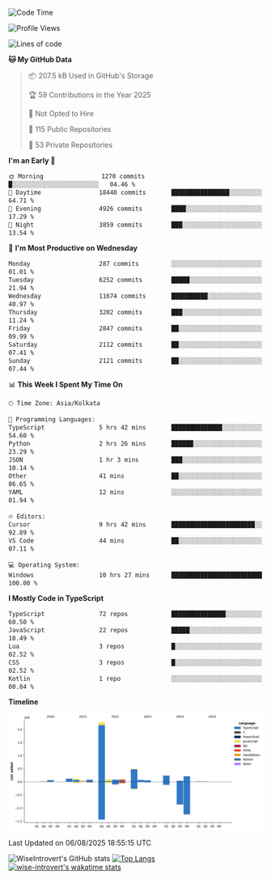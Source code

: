 <!--START_SECTION:waka-->
![Code Time](http://img.shields.io/badge/Code%20Time-2%2C427%20hrs%209%20mins-blue)

![Profile Views](http://img.shields.io/badge/Profile%20Views-0-blue)

![Lines of code](https://img.shields.io/badge/From%20Hello%20World%20I%27ve%20Written-4.0%20million%20lines%20of%20code-blue)

**🐱 My GitHub Data** 

> 📦 207.5 kB Used in GitHub's Storage 
 > 
> 🏆 59 Contributions in the Year 2025
 > 
> 🚫 Not Opted to Hire
 > 
> 📜 115 Public Repositories 
 > 
> 🔑 53 Private Repositories 
 > 
**I'm an Early 🐤** 

```text
🌞 Morning                1270 commits        █░░░░░░░░░░░░░░░░░░░░░░░░   04.46 % 
🌆 Daytime                18440 commits       ████████████████░░░░░░░░░   64.71 % 
🌃 Evening                4926 commits        ████░░░░░░░░░░░░░░░░░░░░░   17.29 % 
🌙 Night                  3859 commits        ███░░░░░░░░░░░░░░░░░░░░░░   13.54 % 
```
📅 **I'm Most Productive on Wednesday** 

```text
Monday                   287 commits         ░░░░░░░░░░░░░░░░░░░░░░░░░   01.01 % 
Tuesday                  6252 commits        █████░░░░░░░░░░░░░░░░░░░░   21.94 % 
Wednesday                11674 commits       ██████████░░░░░░░░░░░░░░░   40.97 % 
Thursday                 3202 commits        ███░░░░░░░░░░░░░░░░░░░░░░   11.24 % 
Friday                   2847 commits        ██░░░░░░░░░░░░░░░░░░░░░░░   09.99 % 
Saturday                 2112 commits        ██░░░░░░░░░░░░░░░░░░░░░░░   07.41 % 
Sunday                   2121 commits        ██░░░░░░░░░░░░░░░░░░░░░░░   07.44 % 
```


📊 **This Week I Spent My Time On** 

```text
🕑︎ Time Zone: Asia/Kolkata

💬 Programming Languages: 
TypeScript               5 hrs 42 mins       ██████████████░░░░░░░░░░░   54.60 % 
Python                   2 hrs 26 mins       ██████░░░░░░░░░░░░░░░░░░░   23.29 % 
JSON                     1 hr 3 mins         ███░░░░░░░░░░░░░░░░░░░░░░   10.14 % 
Other                    41 mins             ██░░░░░░░░░░░░░░░░░░░░░░░   06.65 % 
YAML                     12 mins             ░░░░░░░░░░░░░░░░░░░░░░░░░   01.94 % 

🔥 Editors: 
Cursor                   9 hrs 42 mins       ███████████████████████░░   92.89 % 
VS Code                  44 mins             ██░░░░░░░░░░░░░░░░░░░░░░░   07.11 % 

💻 Operating System: 
Windows                  10 hrs 27 mins      █████████████████████████   100.00 % 
```

**I Mostly Code in TypeScript** 

```text
TypeScript               72 repos            ███████████████░░░░░░░░░░   60.50 % 
JavaScript               22 repos            █████░░░░░░░░░░░░░░░░░░░░   18.49 % 
Lua                      3 repos             █░░░░░░░░░░░░░░░░░░░░░░░░   02.52 % 
CSS                      3 repos             █░░░░░░░░░░░░░░░░░░░░░░░░   02.52 % 
Kotlin                   1 repo              ░░░░░░░░░░░░░░░░░░░░░░░░░   00.84 % 
```



**Timeline**

![Lines of Code chart](https://raw.githubusercontent.com/wise-introvert/wise-introvert/master/assets/bar_graph.png)


 Last Updated on 06/08/2025 18:55:15 UTC
<!--END_SECTION:waka-->

![WiseIntrovert's GitHub stats](https://github-readme-stats.vercel.app/api?username=wise-introvert&count_private=true&show_icons=true)
[![Top Langs](https://github-readme-stats.vercel.app/api/top-langs/?username=wise-introvert&langs_count=10)](https://github.com/anuraghazra/github-readme-stats)
[![wise-introvert's wakatime stats](https://github-readme-stats.vercel.app/api/wakatime?username=wiseintrovert)](https://github.com/anuraghazra/github-readme-stats)
